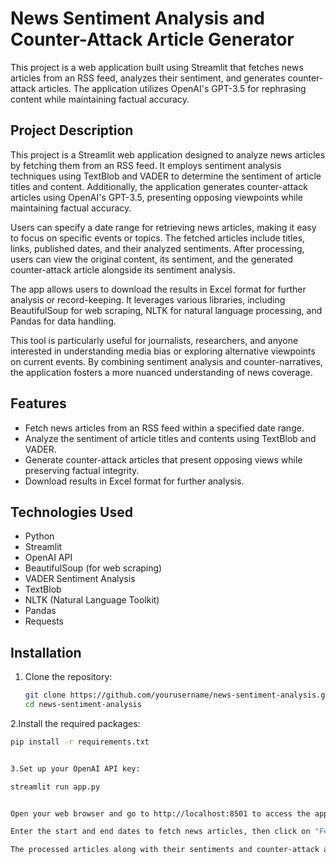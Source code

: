 # News Sentiment Analysis and Counter-Attack Article Generator

This project is a web application built using Streamlit that fetches news articles from an RSS feed, analyzes their sentiment, and generates counter-attack articles. The application utilizes OpenAI's GPT-3.5 for rephrasing content while maintaining factual accuracy.

## Project Description

This project is a Streamlit web application designed to analyze news articles by fetching them from an RSS feed. It employs sentiment analysis techniques using TextBlob and VADER to determine the sentiment of article titles and content. Additionally, the application generates counter-attack articles using OpenAI's GPT-3.5, presenting opposing viewpoints while maintaining factual accuracy.

Users can specify a date range for retrieving news articles, making it easy to focus on specific events or topics. The fetched articles include titles, links, published dates, and their analyzed sentiments. After processing, users can view the original content, its sentiment, and the generated counter-attack article alongside its sentiment analysis.

The app allows users to download the results in Excel format for further analysis or record-keeping. It leverages various libraries, including BeautifulSoup for web scraping, NLTK for natural language processing, and Pandas for data handling.

This tool is particularly useful for journalists, researchers, and anyone interested in understanding media bias or exploring alternative viewpoints on current events. By combining sentiment analysis and counter-narratives, the application fosters a more nuanced understanding of news coverage.

## Features

- Fetch news articles from an RSS feed within a specified date range.
- Analyze the sentiment of article titles and contents using TextBlob and VADER.
- Generate counter-attack articles that present opposing views while preserving factual integrity.
- Download results in Excel format for further analysis.

## Technologies Used

- Python
- Streamlit
- OpenAI API
- BeautifulSoup (for web scraping)
- VADER Sentiment Analysis
- TextBlob
- NLTK (Natural Language Toolkit)
- Pandas
- Requests

## Installation

1. Clone the repository:
   ```bash
   git clone https://github.com/yourusername/news-sentiment-analysis.git
   cd news-sentiment-analysis

2.Install the required packages:
  ```bash
  pip install -r requirements.txt


3.Set up your OpenAI API key:

  streamlit run app.py


Open your web browser and go to http://localhost:8501 to access the application.

Enter the start and end dates to fetch news articles, then click on "Fetch and Process News".

The processed articles along with their sentiments and counter-attack articles will be displayed. You can download the results as an Excel file.


